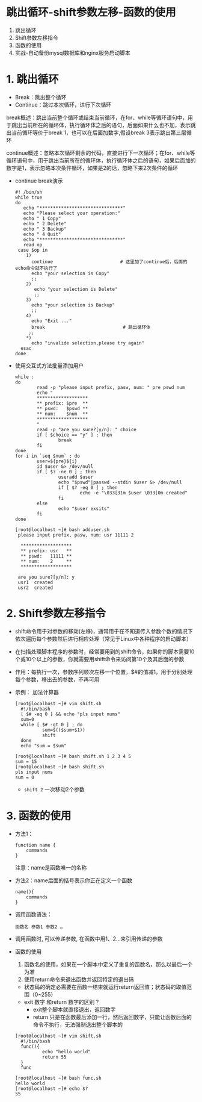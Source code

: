 # 跳出循环-shift参数左移-函数的使用
1. 跳出循环
2. Shift参数左移指令
3. 函数的使用
4. 实战-自动备份mysql数据库和nginx服务启动脚本

# 1. 跳出循环

- Break：跳出整个循环
- Continue：跳过本次循环，进行下次循环

break概述：跳出当前整个循环或结束当前循环，在for、while等循环语句中，用于跳出当前所在的循环体，执行循环体之后的语句，后面如果什么也不加，表示跳出当前循环等价于break 1，也可以在后面加数字,假设break 3表示跳出第三层循环

continue概述：忽略本次循环剩余的代码，直接进行下一次循环；在for、while等循环语句中，用于跳出当前所在的循环体，执行循环体之后的语句，如果后面加的数字是1，表示忽略本次条件循环，如果是2的话，忽略下来2次条件的循环

- continue break演示
  ```shell
  #! /bin/sh
  while true
  do
     echo "*******************************"
     echo "Please select your operation:"
     echo " 1 Copy"
     echo " 2 Delete"
     echo " 3 Backup"
     echo " 4 Quit"
     echo "*******************************"
     read op
   case $op in
      1)
        continue                         # 这里加了continue后，后面的echo命令就不执行了
        echo "your selection is Copy"
        ;;
      2)
         echo "your selection is Delete"
         ;;
      3)
        echo "your selection is Backup"
        ;;
      4)
        echo "Exit ..."
        break                             # 跳出循环体
       ;;
      *)
        echo "invalide selection,please try again"
    esac
  done

  ```
- 使用交互式方法批量添加用户
  ```shell
  while :
  do
          read -p "please input prefix, pasw, num: " pre pswd num
          echo "
          *******************
          ** prefix: $pre  **
          ** pswd:   $pswd **
          ** num:    $num  **
          *******************
          "
          read -p "are you sure?[y/n]: " choice
          if [ $choice == "y" ] ; then
                  break
          fi
  done
  for i in `seq $num` ; do
          user=${pre}${i}
          id $user &> /dev/null
          if [ $? -ne 0 ] ; then
                  useradd $user
                  echo "$pswd"|passwd --stdin $user &> /dev/null
                  if [ $? -eq 0 ] ; then
                          echo -e "\033[31m $user \033[0m created"
                  fi
          else
                  echo "$user exsits"
          fi
  done
  ```
  ```
  [root@localhost ~]# bash adduser.sh 
   please input prefix, pasw, num: usr 11111 2

    *******************
    ** prefix: usr   **
    ** pswd:   11111 **
    ** num:	   2     **
    *******************

   are you sure?[y/n]: y
   usr1  created
   usr2  created
  ```
# 2. Shift参数左移指令

- shift命令用于对参数的移动(左移)，通常用于在不知道传入参数个数的情况下依次遍历每个参数然后进行相应处理（常见于Linux中各种程序的启动脚本）
- 在扫描处理脚本程序的参数时，经常要用到的shift命令，如果你的脚本需要10个或10个以上的参数，你就需要用shift命令来访问第10个及其后面的参数
- 作用：每执行一次，参数序列顺次左移一个位置，$#的值减1，用于分别处理每个参数，移出去的参数，不再可用

- 示例： 加法计算器
  ```shell
  [root@localhost ~]# vim shift.sh 
    #!/bin/bash
    [ $# -eq 0 ] && echo "pls input nums"
    sum=0
    while [ $# -gt 0 ] ; do
            sum=$(($sum+$1))
            shift
    done
    echo "sum = $sum"
  ```
  ```shell
  [root@localhost ~]# bash shift.sh 1 2 3 4 5
  sum = 15
  [root@localhost ~]# bash shift.sh 
  pls input nums
  sum = 0
  ```
  - ```shift 2```  一次移动2个参数
  
# 3. 函数的使用
- 方法1：
  ```
  function name {
      commands
  }
  ```
  注意：name是函数唯一的名称
- 方法2：name后面的括号表示你正在定义一个函数
  ```
  name(){
      commands
  }
  ```
- 调用函数语法：
  ```
  函数名 参数1 参数2 …
  ```
- 调用函数时, 可以传递参数, 在函数中用$1、$2…来引用传递的参数

- 函数的使用
  1. 函数名的使用，如果在一个脚本中定义了重复的函数名，那么以最后一个为准
  2. 使用return命令来退出函数并返回特定的退出码
    - 状态码的确定必需要在函数一结束就运行return返回值；状态码的取值范围（0~255）
    - exit 数字 和return 数字的区别？
      - exit整个脚本就直接退出，返回数字
      - return 只是在函数最后添加一行，然后返回数字，只能让函数后面的命令不执行，无法强制退出整个脚本的
      
    ```shell
    [root@localhost ~]# vim shift.sh 
      #!/bin/bash
      func(){
              echo "hello world"
              return 55
      }
      func

    [root@localhost ~]# bash func.sh 
    hello world
    [root@localhost ~]# echo $?
    55
    ```



